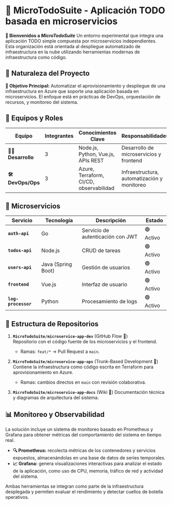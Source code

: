 # 🌟 **MicroTodoSuite** - Aplicación TODO basada en microservicios

**🚀 Bienvenidos a _MicroTodoSuite_**
Un entorno experimental que integra una aplicación TODO simple compuesta por microservicios independientes. Esta organización está orientada al despliegue automatizado de infraestructura en la nube utilizando herramientas modernas de infraestructura como código.

## 📌 **Naturaleza del Proyecto**

**🔹 Objetivo Principal:**
Automatizar el aprovisionamiento y despliegue de una infraestructura en Azure que soporte una aplicación basada en microservicios. El enfoque está en prácticas de DevOps, orquestación de recursos, y monitoreo del sistema.

## 👥 **Equipos y Roles**

| Equipo            | Integrantes | Conocimientos Clave                     | Responsabilidades                           |
| ----------------- | ----------- | --------------------------------------- | ------------------------------------------- |
| **🧑‍💻 Desarrollo** | 3           | Node.js, Python, Vue.js, APIs REST      | Desarrollo de microservicios y frontend     |
| **🛠️ DevOps/Ops** | 3           | Azure, Terraform, CI/CD, observabilidad | Infraestructura, automatización y monitoreo |

## 🧩 **Microservicios**

| Servicio            | Tecnología         | Descripción                       | Estado    |
| ------------------- | ------------------ | --------------------------------- | --------- |
| **`auth-api`**      | Go                 | Servicio de autenticación con JWT | 🟢 Activo |
| **`todos-api`**     | Node.js            | CRUD de tareas                    | 🟢 Activo |
| **`users-api`**     | Java (Spring Boot) | Gestión de usuarios               | 🟢 Activo |
| **`frontend`**      | Vue.js             | Interfaz de usuario               | 🟢 Activo |
| **`log-processor`** | Python             | Procesamiento de logs             | 🟢 Activo |

## 📂 **Estructura de Repositorios**

1. **`MicroTodoSuite/microservice-app-dev`** (GitHub Flow 🌿)  
   Repositorio con el código fuente de los microservicios y el frontend.

   - Ramas: `feat/*` → Pull Request a `main`.

2. **`MicroTodoSuite/microservice-app-ops`** (Trunk-Based Development 🚀)  
   Contiene la infraestructura como código escrita en Terraform para aprovisionamiento en Azure.

   - Ramas: cambios directos en `main` con revisión colaborativa.

3. **`MicroTodoSuite/microservice-app-docs`** (Wiki 📖)
   Documentación técnica y diagramas de arquitectura del sistema.

## 📊 **Monitoreo y Observabilidad**

La solución incluye un sistema de monitoreo basado en Prometheus y Grafana para obtener métricas del comportamiento del sistema en tiempo real.

- **🔍 Prometheus:** recolecta métricas de los contenedores y servicios expuestos, almacenándolas en una base de datos de series temporales.
- **📈 Grafana:** genera visualizaciones interactivas para analizar el estado de la aplicación, como uso de CPU, memoria, tráfico de red y actividad del sistema.

Ambas herramientas se integran como parte de la infraestructura desplegada y permiten evaluar el rendimiento y detectar cuellos de botella operativos.
